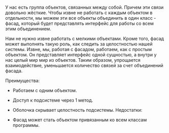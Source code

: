 У нас есть группа объектов, связанных между собой. Причем эти связи довольно жёсткие. Чтобы извне не работать с каждым объектом в отдельности, мы можем эти все объекты объединить в один класс - фасад, который будет представлять интерфейс для работы со всем этим объединением.

Нам не нужно извне работать с мелкими объектами. Кроме того, фасад может выполнять такую роль, как следить за целостностью нашей системы. Извне, мы, работая с фасадом, работаем, как с простым объектом. Он представляет интерфейс одной сущностью, а внутри у нас целый мир мир из объектов. Таким образом, упрощается взаимодействие, уменьшается количество связей за счет объединений фасада.



Преимущества:

- Работаем с одним объектом.
- Доступ к подсистеме через 1 метод.
- Оболочка скрывает целостность подсистемы.
Недостатки:

- Фасад может стать объектом привязанным ко всем классам программы.